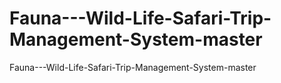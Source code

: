 # Fauna---Wild-Life-Safari-Trip-Management-System-master
Fauna---Wild-Life-Safari-Trip-Management-System-master
